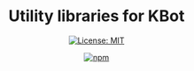 <div align="center">

# Utility libraries for KBot

[![License: MIT](https://img.shields.io/badge/License-MIT-green.svg)](https://gitlab.com/kbotdev/utilities/-/blob/main/LICENSE)

[![npm](https://img.shields.io/npm/v/@kbotdev/menus?color=crimson&logo=npm&label=@kbotdev/menus)](https://www.npmjs.com/package/@kbotdev/menus)

</div>
